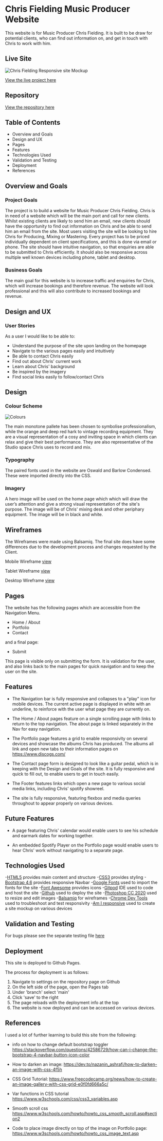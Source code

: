 # Chris Fielding Music Producer Website

This website is for Music Producer Chris Fielding. It is built to be draw for potential clients, who can find out information on, and get in touch with Chris to work with him.

## Live Site

![Chris Fielding Responsive site Mockup](docs/device-generator-mockup.png)

[View the live project here](https://slfielding.github.io/CI-MS1-Chris-Fielding/index.html#About)

## Repository

[View the repository here](https://github.com/SLFielding/CI-MS1-Chris-Fielding)

## Table of Contents
- Overview and Goals
- Design and UX
- Pages
- Features
- Technologies Used
- Validation and Testing
- Deployment
- References

## Overview and Goals
### Project Goals

The project is to build a website for Music Producer Chris Fielding.  Chris is in need of a website which will be the main port and call for new clients. Whilst existing clients are likely to send him an email, new clients should have the opportunity to find out information on Chris and be able to send him an email from the site. Most users visiting the site will be looking to hire Chris for Producing, Mixing or Mastering. Every project has to be priced individually dependent on client specifications, and this is done via email or phone.
The site should have intuitive navigation, so that enquiries are able to be submitted to Chris efficiently.  It should also be responsive across multiple well known devices including phone, tablet and desktop.

### Business Goals

The main goal for this website is to increase traffic and enquiries for Chris, which will increase bookings and therefore revenue. 
The website will look professional and this will also contribute to increased bookings and revenue.

## Design and UX

### User Stories

As a user I would like to be able to:

- Understand the purpose of the site upon landing on the homepage
- Navigate to the various pages easily and intuitively
- Be able to contact Chris easily
- Find out about Chris' current work
- Learn about Chris' background
- Be inspired by the imagery
- Find social links easily to follow/contact Chris

## Design

### Colour Scheme

![Colours](/docs/colours.png)

The main monotone pallete has been chosen to symbolise professionalism, while the orange and deep red hark to vintage recording equipment. They are a visual representation of a cosy and inviting space in which clients can relax and give their best performance. They are also representative of the Studio space Chris uses to record and mix. 

### Typography

The paired fonts used in the website are Oswald and Barlow Condensed. These were imported directly into the CSS.

### Imagery

A hero image will be used on the home page which which will  draw the user’s attention and give a strong visual representation of the site's purpose. The image will be of Chris' mixing desk and other periphary equipment. The image will be in black and white.

## Wireframes

The Wireframes were made using Balsamiq. The final site does have some differences due to the development process and changes requested by the Client.

Mobile Wireframe [view](/docs/phonewireframe.pdf)

Tablet Wireframe [view](/docs/tabletwireframe.pdf)

Desktop Wireframe [view](/docs/dwireframe.pdf)

## Pages

The website has the following pages which are accessible from the Navigation Menu.

- Home / About
- Portfolio
- Contact

and a final page:

- Submit

This page is visible only on submitting the form. It is validation for the user, and also links back to the main pages for quick navigation and to keep the user on the site.

## Features

- The Navigation bar is fully responsive and collapses to a "play" icon for mobile devices. The current active page is displayed in white with an underline, to reinforce with the user what page they are currently on.

- The Home / About pages feature on a single scrolling page with links to return to the top navigation. The about page is linked separately in the Nav for easy navigation.

- The Portfolio page features a grid to enable responsivity on several devices and showcase the albums Chris has produced. The albums all link and open new tabs to their information pages on https://www.discogs.com/

- The Contact page form is designed to look like a guitar pedal, which is in keeping with the Design and Goals of the site. It is fully responsive and quick to fill out, to enable users to get in touch easily.

- The Footer features links which open a new page to various social media links, including Chris' spotify showreel.

- The site is fully responsive, featuring flexbox and media queries throughout to appear properly on various devices.

## Future Features

- A page featuring Chris' calendar would enable users to see his schedule and earmark dates for working together.

- An embedded Spotify Player on the Portfolio page would enable users to hear Chris' work without navigating to a separate page.

## Technologies Used

-[HTML5](https://en.wikipedia.org/wiki/HTML5) provides main content and structure
-[CSS3](https://en.wikipedia.org/wiki/CSS) provides styling
-[Bootstrap 4.6](https://getbootstrap.com/docs/4.6/getting-started/introduction/) provides responsive Navbar
-[Google Fonts](https://fonts.google.com/about) used to import the fonts for the site
-[Font Awesome](https://fontawesome.com/) provides icons
-[Gitpod](https://gitpod.io/workspaces) IDE used to code and host the site
-[Github](https://github.com/) used to deploy the site
-[Photoshop CC 2020](https://www.adobe.com/uk/) used to resize and edit images
-[Balsamiq](https://balsamiq.com/wireframes/) for wireframes
-[Chrome Dev Tools](https://developer.chrome.com/docs/devtools/) used to troubleshoot and test responsivity
-[Am I responsive](https://ui.dev/amiresponsive) used to create a site mockup on various devices

## Validation and Testing

For bugs please see the separate testing file [here](TESTING.md)

## Deployment

This site is deployed to Github Pages.

The process for deployment is as follows:

1) Navigate to settings on the repository page on Github
2) On the left side of the page, open the Pages tab
3) Under 'branch' select 'main'
4) Click 'save' to the right
5) The page reloads with the deployment info at the top
6) The website is now deployed and can be accessed on various devices.


## References

I used a lot of further learning to build this site from the following: 

- info on how to change default bootstrap toggler https://stackoverflow.com/questions/42586729/how-can-i-change-the-bootstrap-4-navbar-button-icon-color

- How to darken an image: https://dev.to/nazanin_ashrafi/how-to-darken-an-image-with-css-4f5h

- CSS Grid Tutorial: https://www.freecodecamp.org/news/how-to-create-an-image-gallery-with-css-grid-e0f0fd666a5c/

- Var functions in CSS tutorial https://www.w3schools.com/css/css3_variables.asp

- Smooth scroll css https://www.w3schools.com/howto/howto_css_smooth_scroll.asp#section2

- Code to place image directly on top of the image on Portfolio page:
https://www.w3schools.com/howto/howto_css_image_text.asp

